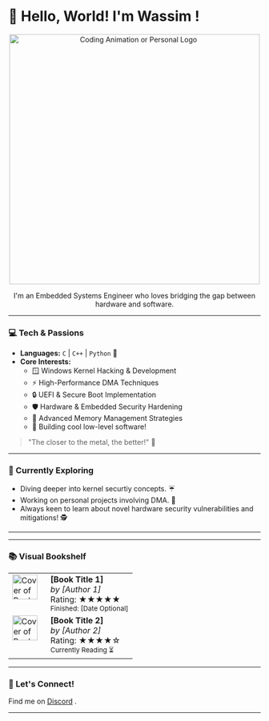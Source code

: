 # :raising_hand: Hello, World! I'm Wassim ! 

<p align="center">
  <img src="https://media0.giphy.com/media/v1.Y2lkPTc5MGI3NjExcWhzMzQ2eHNsOGRqOTl1OWRuaWs4bXlzcTB6NWg3bXhtMjhsd29kZiZlcD12MV9pbnRlcm5hbF9naWZfYnlfaWQmY3Q9Zw/6OrCT1jVbonHG/giphy.gif" width="500" alt="Coding Animation or Personal Logo">
</p>
<p align="center">
I'm an Embedded Systems Engineer who loves bridging the gap between hardware and software.

  
  ---
</p>

### 💻 Tech & Passions

* **Languages:** `C` | `C++` | `Python` 🐍
* **Core Interests:**
    * 🪟 Windows Kernel Hacking & Development
    * ⚡ High-Performance DMA Techniques
    * 🔒 UEFI & Secure Boot Implementation
    * 🛡️ Hardware & Embedded Security Hardening
    * 🧠 Advanced Memory Management Strategies
    * 💾 Building cool low-level software!

> "The closer to the metal, the better!" 🤘

---

### 🚀 Currently Exploring

* Diving deeper into kernel securtiy concepts. :umbrella:
* Working on personal projects involving DMA. :wrench:
* Always keen to learn about novel hardware security vulnerabilities and mitigations! 🕵️

---

---

### 📚 Visual Bookshelf

<table>
  <tr>
    <td width="60" valign="top">
      <a href="[LINK_TO_BOOK_INFO_1 Optional]"> <img src="[URL_TO_COVER_IMAGE_1]" alt="Cover of Book 1" width="50">
      </a>
    </td>
    <td valign="top">
      <strong>[Book Title 1]</strong><br>
      <em>by [Author 1]</em><br>
      Rating: ★★★★★<br>
      <small>Finished: [Date Optional]</small>
    </td>
  </tr>
  <tr>
    <td width="60" valign="top">
       <a href="[LINK_TO_BOOK_INFO_2 Optional]">
        <img src="[URL_TO_COVER_IMAGE_2]" alt="Cover of Book 2" width="50">
       </a>
    </td>
    <td valign="top">
      <strong>[Book Title 2]</strong><br>
      <em>by [Author 2]</em><br>
      Rating: ★★★★☆<br>
      <small>Currently Reading ⏳</small>
    </td>
  </tr>
  </table>

---


### 🤝 Let's Connect!

Find me on [Discord](https://discordapp.com/users/450603582987960320) .

---
